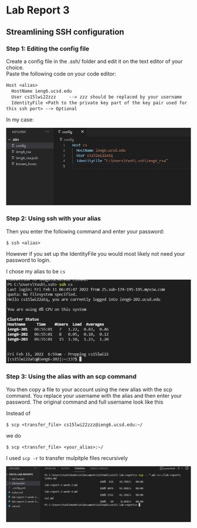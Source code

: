 # Lab Report 3
## Streamlining SSH configuration

### Step 1: Editing the config file
Create a config file in the .ssh/ folder and edit it on the text editor of your choice. \
Paste the following code on your code editor:
```
Host <alias>
  HostName ieng6.ucsd.edu
  User cs15lwi22zzz     --> zzz should be replaced by your username
  IdentityFile <Path to the private key part of the key pair used for this ssh port> --> Optional
```
In my case:

![Image](lab3week6/1.png)

### Step 2: Using ssh with your alias
Then you enter the following command and enter your password:

```
$ ssh <alias>
```
However if you set up the IdentityFile you would most likely not need your password to login. 

I chose my alias to be `cs` 

![Image](lab3week6/2.png)

### Step 3: Using the alias with an scp command

You then copy a file to your account using the new alias with the scp command. You replace your username with the alias and then enter your password.
The original command and full username look like this

Instead of 

```
$ scp <transfer_file> cs15lwi22zzz@ieng6.ucsd.edu:~/
```
we do
```
$ scp <transfer_file> <your_alias>:~/
```

I used `scp -r` to transfer mulpitple files recursively

![Image](lab3week6/3.png)
